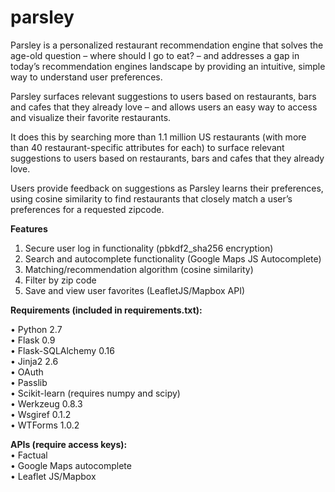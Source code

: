 parsley
=======

Parsley is a personalized restaurant recommendation engine that solves the age-old question – where should I go to eat? – and addresses a gap in today’s recommendation engines landscape by providing an intuitive, simple way to understand user preferences.

Parsley surfaces relevant suggestions to users based on restaurants, bars and cafes that they already love – and allows users an easy way to access and visualize their favorite restaurants. 

It does this by searching more than 1.1 million US restaurants (with more than 40 restaurant-specific attributes for each) to surface relevant suggestions to users based on restaurants, bars and cafes that they already love. 

Users provide feedback on suggestions as Parsley learns their preferences, using cosine similarity to find restaurants that closely match a user’s preferences for a requested zipcode.

<strong>Features</strong><br>
1.	Secure user log in functionality (pbkdf2_sha256 encryption) <br>
2.	Search and autocomplete functionality (Google Maps JS Autocomplete)<br>
3.	Matching/recommendation algorithm (cosine similarity)<br>
4.	Filter by zip code  <br>
5.	Save and view user favorites (LeafletJS/Mapbox API)<br>
 

<strong> Requirements (included in requirements.txt): </strong><br>

•	Python 2.7 <br>
•	Flask 0.9<br>
•	Flask-SQLAlchemy 0.16<br>
•	Jinja2 2.6<br>
•	OAuth<br>
•	Passlib <br>
•	Scikit-learn (requires numpy and scipy)<br>
•	Werkzeug 0.8.3<br>
•	Wsgiref 0.1.2<br>
•	WTForms 1.0.2<br>

<strong>APIs (require access keys):</strong><br>
•	Factual <br>
•	Google Maps autocomplete <br>
•	Leaflet JS/Mapbox <br>
 


 

